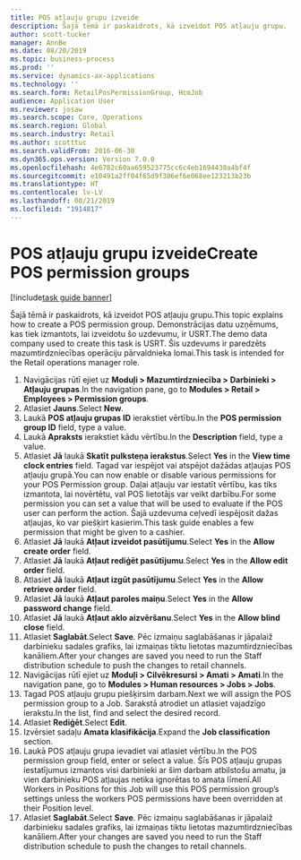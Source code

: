 ```yaml
---
title: POS atļauju grupu izveide
description: Šajā tēmā ir paskaidrots, kā izveidot POS atļauju grupu.
author: scott-tucker
manager: AnnBe
ms.date: 08/20/2019
ms.topic: business-process
ms.prod: ''
ms.service: dynamics-ax-applications
ms.technology: ''
ms.search.form: RetailPosPermissionGroup, HcmJob
audience: Application User
ms.reviewer: josaw
ms.search.scope: Core, Operations
ms.search.region: Global
ms.search.industry: Retail
ms.author: scotttuc
ms.search.validFrom: 2016-06-30
ms.dyn365.ops.version: Version 7.0.0
ms.openlocfilehash: 4e6782c60aa659523775cc6c4eb1694430a4bf4f
ms.sourcegitcommit: e10491a2ff04f65d9f306ef6e068ee123213b23b
ms.translationtype: HT
ms.contentlocale: lv-LV
ms.lasthandoff: 08/21/2019
ms.locfileid: "1914817"
---
```

# <a name="create-pos-permission-groups"></a><span data-ttu-id="5636f-103">POS atļauju grupu izveide</span><span class="sxs-lookup"><span data-stu-id="5636f-103">Create POS permission groups</span></span>

[!include[task guide banner](../includes/task-guide-banner.md)]

<span data-ttu-id="5636f-104">Šajā tēmā ir paskaidrots, kā izveidot POS atļauju grupu.</span><span class="sxs-lookup"><span data-stu-id="5636f-104">This topic explains how to create a POS permission group.</span></span> <span data-ttu-id="5636f-105">Demonstrācijas datu uzņēmums, kas tiek izmantots, lai izveidotu šo uzdevumu, ir USRT.</span><span class="sxs-lookup"><span data-stu-id="5636f-105">The demo data company used to create this task is USRT.</span></span> <span data-ttu-id="5636f-106">Šis uzdevums ir paredzēts mazumtirdzniecības operāciju pārvaldnieka lomai.</span><span class="sxs-lookup"><span data-stu-id="5636f-106">This task is intended for the Retail operations manager role.</span></span>

1. <span data-ttu-id="5636f-107">Navigācijas rūtī ejiet uz **Moduļi > Mazumtirdzniecība > Darbinieki > Atļauju grupas**.</span><span class="sxs-lookup"><span data-stu-id="5636f-107">In the navigation pane, go to **Modules > Retail > Employees > Permission groups**.</span></span>
2. <span data-ttu-id="5636f-108">Atlasiet **Jauns**.</span><span class="sxs-lookup"><span data-stu-id="5636f-108">Select **New**.</span></span>
3. <span data-ttu-id="5636f-109">Laukā **POS atļauju grupas ID** ierakstiet vērtību.</span><span class="sxs-lookup"><span data-stu-id="5636f-109">In the **POS permission group ID** field, type a value.</span></span>
4. <span data-ttu-id="5636f-110">Laukā **Apraksts** ierakstiet kādu vērtību.</span><span class="sxs-lookup"><span data-stu-id="5636f-110">In the **Description** field, type a value.</span></span>
5. <span data-ttu-id="5636f-111">Atlasiet **Jā** laukā **Skatīt pulksteņa ierakstus**.</span><span class="sxs-lookup"><span data-stu-id="5636f-111">Select **Yes** in the **View time clock entries** field.</span></span> <span data-ttu-id="5636f-112">Tagad var iespējot vai atspējot dažādas atļaujas POS atļauju grupā.</span><span class="sxs-lookup"><span data-stu-id="5636f-112">You can now enable or disable various permissions for your POS Permission group.</span></span> <span data-ttu-id="5636f-113">Daļai atļauju var iestatīt vērtību, kas tiks izmantota, lai novērtētu, vaI POS lietotājs var veikt darbību.</span><span class="sxs-lookup"><span data-stu-id="5636f-113">For some permission you can set a value that will be used to evaluate if the POS user can perform the action.</span></span> <span data-ttu-id="5636f-114">Šajā uzdevuma ceļvedī iespējosit dažas atļaujas, ko var piešķirt kasierim.</span><span class="sxs-lookup"><span data-stu-id="5636f-114">This task guide enables a few permission that might be given to a cashier.</span></span>  
6. <span data-ttu-id="5636f-115">Atlasiet **Jā** laukā **Atļaut izveidot pasūtījumu**.</span><span class="sxs-lookup"><span data-stu-id="5636f-115">Select **Yes** in the **Allow create order** field.</span></span>
7. <span data-ttu-id="5636f-116">Atlasiet **Jā** laukā **Atļaut rediģēt pasūtījumu**.</span><span class="sxs-lookup"><span data-stu-id="5636f-116">Select **Yes** in the **Allow edit order** field.</span></span>
8. <span data-ttu-id="5636f-117">Atlasiet **Jā** laukā **Atļaut izgūt pasūtījumu**.</span><span class="sxs-lookup"><span data-stu-id="5636f-117">Select **Yes** in the **Allow retrieve order** field.</span></span>
9. <span data-ttu-id="5636f-118">Atlasiet **Jā** laukā **Atļaut paroles maiņu**.</span><span class="sxs-lookup"><span data-stu-id="5636f-118">Select **Yes** in the **Allow password change** field.</span></span>
10. <span data-ttu-id="5636f-119">Atlasiet **Jā** laukā **Atļaut aklo aizvēršanu**.</span><span class="sxs-lookup"><span data-stu-id="5636f-119">Select **Yes** in the **Allow blind close** field.</span></span>
11. <span data-ttu-id="5636f-120">Atlasiet **Saglabāt**.</span><span class="sxs-lookup"><span data-stu-id="5636f-120">Select **Save**.</span></span> <span data-ttu-id="5636f-121">Pēc izmaiņu saglabāšanas ir jāpalaiž darbinieku sadales grafiks, lai izmaiņas tiktu lietotas mazumtirdzniecības kanāliem.</span><span class="sxs-lookup"><span data-stu-id="5636f-121">After your changes are saved you need to run the Staff distribution schedule to push the changes to retail channels.</span></span> 
12. <span data-ttu-id="5636f-122">Navigācijas rūtī ejiet uz **Moduļi > Cilvēkresursi > Amati > Amati**.</span><span class="sxs-lookup"><span data-stu-id="5636f-122">In the navigation pane, go to **Modules > Human resources > Jobs > Jobs**.</span></span>
13. <span data-ttu-id="5636f-123">Tagad POS atļauju grupu piešķirsim darbam.</span><span class="sxs-lookup"><span data-stu-id="5636f-123">Next we will assign the POS permission group to a Job.</span></span> <span data-ttu-id="5636f-124">Sarakstā atrodiet un atlasiet vajadzīgo ierakstu.</span><span class="sxs-lookup"><span data-stu-id="5636f-124">In the list, find and select the desired record.</span></span>
14. <span data-ttu-id="5636f-125">Atlasiet **Rediģēt**.</span><span class="sxs-lookup"><span data-stu-id="5636f-125">Select **Edit**.</span></span>
15. <span data-ttu-id="5636f-126">Izvērsiet sadaļu **Amata klasifikācija**.</span><span class="sxs-lookup"><span data-stu-id="5636f-126">Expand the **Job classification** section.</span></span>
16. <span data-ttu-id="5636f-127">Laukā POS atļauju grupa ievadiet vai atlasiet vērtību.</span><span class="sxs-lookup"><span data-stu-id="5636f-127">In the POS permission group field, enter or select a value.</span></span> <span data-ttu-id="5636f-128">Šīs POS atļauju grupas iestatījumus izmantos visi darbinieki ar šim darbam atbilstošu amatu, ja vien darbinieku POS atļaujas netika ignorētas to amata līmenī.</span><span class="sxs-lookup"><span data-stu-id="5636f-128">All Workers in Positions for this Job will use this POS permission group’s settings unless the workers POS permissions have been overridden at their Position level.</span></span>  
17. <span data-ttu-id="5636f-129">Atlasiet **Saglabāt**.</span><span class="sxs-lookup"><span data-stu-id="5636f-129">Select **Save**.</span></span> <span data-ttu-id="5636f-130">Pēc izmaiņu saglabāšanas ir jāpalaiž darbinieku sadales grafiks, lai izmaiņas tiktu lietotas mazumtirdzniecības kanāliem.</span><span class="sxs-lookup"><span data-stu-id="5636f-130">After your changes are saved you need to run the Staff distribution schedule to push the changes to retail channels.</span></span>  

